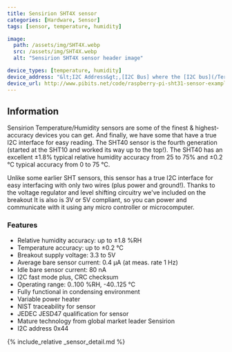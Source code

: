 ```yaml
---
title: Sensirion SHT4X sensor
categories: [Hardware, Sensor]
tags: [sensor, temperature, humidity]

image:
  path: /assets/img/SHT4X.webp
  src: /assets/img/SHT4X.webp
  alt: "Sensirion SHT4X sensor header image"

device_types: [temperature, humidity]
device_address: "&lt;I2C Address&gt;,[I2C Bus] where the [I2C bus](/TerrariumPI/hardware#i2c-bus) is optional<br />Ex: `0x44`"
device_url: http://www.pibits.net/code/raspberry-pi-sht31-sensor-example.php
---
```


## Information

Sensirion Temperature/Humidity sensors are some of the finest & highest-accuracy devices you can get. And finally, we have some that have a true I2C interface for easy reading. The SHT40 sensor is the fourth generation (started at the SHT10 and worked its way up to the top!). The SHT40 has an excellent ±1.8% typical relative humidity accuracy from 25 to 75% and ±0.2 °C typical accuracy from 0 to 75 °C.

Unlike some earlier SHT sensors, this sensor has a true I2C interface for easy interfacing with only two wires (plus power and ground!). Thanks to the voltage regulator and level shifting circuitry we've included on the breakout It is also is 3V or 5V compliant, so you can power and communicate with it using any micro controller or microcomputer.

### Features

- Relative humidity accuracy: up to ±1.8 %RH
- Temperature accuracy: up to ±0.2 °C
- Breakout supply voltage: 3.3 to 5V
- Average bare sensor current: 0.4 μA (at meas. rate 1 Hz)
- Idle bare sensor current: 80 nA
- I2C fast mode plus, CRC checksum
- Operating range: 0..100 %RH, -40..125 °C
- Fully functional in condensing environment
- Variable power heater
- NIST traceability for sensor
- JEDEC JESD47 qualification for sensor
- Mature technology from global market leader Sensirion
- I2C address 0x44

{% include_relative _sensor_detail.md %}

